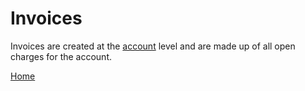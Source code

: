 # Invoices

Invoices are created at the [account](README_ACCOUNTS.md) level and are made up of all open charges for the account.

[Home](../README.md)
